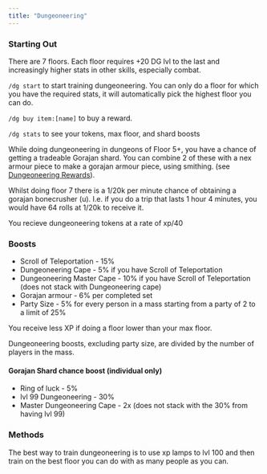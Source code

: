 ```yaml
---
title: "Dungeoneering"
---
```


### Starting Out

There are 7 floors. Each floor requires +20 DG lvl to the last and increasingly higher stats in other skills, especially combat.

`/dg start` to start training dungeoneering. You can only do a floor for which you have the required stats, it will automatically pick the highest floor you can do.

`/dg buy item:[name]` to buy a reward.

`/dg stats` to see your tokens, max floor, and shard boosts

While doing dungeoneering in dungeons of Floor 5+, you have a chance of getting a tradeable Gorajan shard. You can combine 2 of these with a nex armour piece to make a gorajan armour piece, using smithing. (see [Dungeoneering Rewards](dg-rewards.md)).

Whilst doing floor 7 there is a 1/20k per minute chance of obtaining a gorajan bonecrusher (u). I.e. if you do a trip that lasts 1 hour 4 minutes, you would have 64 rolls at 1/20k to receive it.

You recieve dungeoneering tokens at a rate of xp/40

### Boosts

- Scroll of Teleportation - 15%
- Dungeoneering Cape - 5% if you have Scroll of Teleportation
- Dungeoneering Master Cape - 10% if you have Scroll of Teleportation (does not stack with Dungeoneering cape)
- Gorajan armour - 6% per completed set
- Party Size - 5% for every person in a mass starting from a party of 2 to a limit of 25%

You receive less XP if doing a floor lower than your max floor.

Dungeoneering boosts, excluding party size, are divided by the number of players in the mass.

#### Gorajan Shard chance boost (individual only)

- Ring of luck - 5%
- lvl 99 Dungeoneering - 30%
- Master Dungeoneering Cape - 2x (does not stack with the 30% from having lvl 99)

### Methods

The best way to train dungeoneering is to use xp lamps to lvl 100 and then train on the best floor you can do with as many people as you can.
